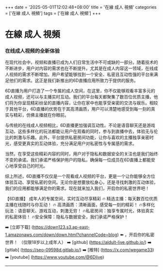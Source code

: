 +++
date = '2025-05-01T12:02:48+08:00'
title = '在線 成人 視頻'
categories = ['在線 成人 視頻']
tags = ['在線 成人 視頻']
+++

# 在線 成人 視頻

### 在线成人视频的全新体验

在现代社会中，视频和直播已成为人们日常生活中不可或缺的一部分。随着技术的不断进步，用户对内容的需求也在不断提升。尤其是在成人内容这一领域，在线成人视频的需求不断增加。用户希望能够找到一个安全、私密且互动性强的平台来满足他们的需求。这正是我们新推出的6D直播应用所致力于提供的服务。

6D直播为用户打造了一个专属的成人空间，在这里，你不仅能够观看丰富多元的成人视频，还可以与主播实时互动。我们的平台每天都聚集了数百位优质主播，他们将为你呈现精彩纷呈的直播内容，让你在家中也能享受亲密的交流与娱乐。相较于其他平台，6D直播的优势在于其高清画质，用户可以清楚地感受到每一刻的真实与精彩，仿佛主播就在你眼前。

与传统的在线成人视频相比，6D直播更加强调互动性。不论是语音聊天还是游戏互动，这些多样化的玩法都能让用户在观看的同时，参与到直播中去，体验无与伦比的刺激与乐趣。此外，平台提供私密房间功能，让你与喜欢的主播独享亲密时光，感受更真实的互动体验，充分满足用户对私密性与专属感的需求。

当然，在享受这些精彩内容的同时，用户对于隐私和数据安全的关注也是我们始终不变的承诺。我们承诺严格保护用户的隐私，确保每一位成员在6D直播上都能安心地享受自己的时光。

综上所述，6D直播不仅仅是一个观看成人视频的平台，更是一个让你能够全方位体验互动、享受私密的空间。无论你是想要放松身心，还是寻找刺激的互动体验，我们的应用都能够满足你的需求。现在就来加入我们，开启你的私密世界吧！

【6D直播】
成年人的专属空间，实时互动尽享精彩
🔥 精选主播：每天数百位优质主播在线随时与你互动！
🔥 高清画质：清晰画面，感受每一刻的精彩！
🔥多样化玩法：语音聊天、游戏互动，刺激无穷！
🔥私密房间：独享专属时光，体验真实的私密体验！
🔥安全保障：隐私与数据安全，我们承诺严格保护！

➡️ [立即下载] (https://down123.s3.ap-east-1.amazonaws.com/down/down.html?channelCode=blog) ⬅️ ，开启你的私密世界！
（仅限18岁以上成年人）
➡️ [github] (https://aldult-live.github.io/)
➡️ [gitlab] (https://seo-09598d.gitlab.io/)
➡️ [推特] (https://x.com/wegame33)
➡️ [youtube] (https://www.youtube.com/@6Dlive)

---

